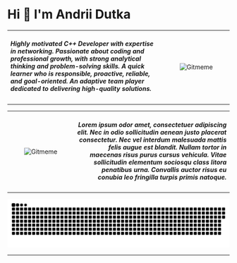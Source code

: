 
# Hi 👋 I'm **Andrii Dutka**

<table>
  <tr>
    <td align="left" width="70%">
      <h5>Highly motivated C++ Developer with expertise in networking. Passionate about coding and professional growth, with strong analytical thinking and problem-solving skills. A quick learner who is responsible, proactive, reliable, and goal-oriented. An adaptive team player dedicated to delivering high-quality solutions.</h5>
    </td>
    <td align="center" width="30%">
      <img src="https://github.githubassets.com/assets/mona-loading-dark-7701a7b97370.gif" width="100" height="100" alt="Gitmeme" />
    </td>
  </tr>
</table>


<table>
  <tr>
    <td align="center" width="30%">
      <img src="https://upload.wikimedia.org/wikipedia/commons/3/3b/Chromium_T-Rex-error-offline.svg" width="100" height="100" alt="Gitmeme"/>
    </td>
    <td align="right" width="70%">
      <h5>Lorem ipsum odor amet, consectetuer adipiscing elit. Nec in odio sollicitudin aenean justo placerat consectetur. Nec vel interdum malesuada mattis felis augue est blandit. Nullam tortor in maecenas risus purus cursus vehicula. Vitae sollicitudin elementum sociosqu class litora penatibus urna. Convallis auctor risus eu conubia leo fringilla turpis primis natoque.</h5>
    </td>
  </tr>
</table>


<p align="center">
  <img width="600" src="snake/github-snake.svg" alt="snake"/>
</p>



<!-- <p align="center">
  <img width="600" src="https://media1.tenor.com/m/CFyGnTjUqw4AAAAC/dinosaur.gif" alt="snake"/>
</p> -->

<!-- <table>
  <tr>
    <td align="center" width="30%">
      <img src="https://media.tenor.com/NnJae5EoiXwAAAAi/cute-happy.gif" width="300" height="110" alt="Gitmeme"/>
    </td>
    <td align="center" width="70%">
      Highly motivated Developer with a set of skills. Passionate about coding and professional development. Quick learner, having analytical thinking and problem-solving skills. Responsible, proactive, reliable, goal-oriented and adaptive team player
    </td>
  </tr>
</table> -->


<!-- <table>
  <tr>
    <td align="center">
      <h3>💻 Technologies</h3>
      <img src="https://raw.githubusercontent.com/danielcranney/readme-generator/main/public/icons/skills/python-colored.svg" width="40" height="40" alt="Python" />
      <img src="https://raw.githubusercontent.com/danielcranney/readme-generator/main/public/icons/skills/cplusplus-colored.svg" width="40" height="40" alt="C++" />
      <img src="https://raw.githubusercontent.com/danielcranney/readme-generator/main/public/icons/skills/html5-colored.svg" width="40" height="40" alt="HTML5" />
      <img src="https://raw.githubusercontent.com/danielcranney/readme-generator/main/public/icons/skills/css3-colored.svg" width="40" height="40" alt="CSS3" />
    </td>
    <td align="center">
      <h3>🛠 Tools</h3>
      <img src="https://raw.githubusercontent.com/danielcranney/readme-generator/main/public/icons/skills/git-colored.svg" width="40" height="40" alt="Git" />
      <img src="https://raw.githubusercontent.com/danielcranney/readme-generator/main/public/icons/skills/bootstrap-colored.svg" width="40" height="40" alt="Bootstrap" />
      <img src="https://raw.githubusercontent.com/danielcranney/readme-generator/main/public/icons/skills/docker-colored.svg" width="40" height="40" alt="Docker" />
      <img src="https://raw.githubusercontent.com/danielcranney/readme-generator/main/public/icons/skills/fastapi-colored.svg" width="40" height="36" alt="Fast API" />
      <img src="https://raw.githubusercontent.com/danielcranney/readme-generator/main/public/icons/skills/django-colored.svg" width="40" height="40" alt="Django" />
    </td>
    <td align="center">
      <h3>⚙️ Databases</h3>
      <img src="https://raw.githubusercontent.com/danielcranney/readme-generator/main/public/icons/skills/mongodb-colored.svg" width="40" height="40" alt="MongoDB" />
      <img src="https://raw.githubusercontent.com/danielcranney/readme-generator/main/public/icons/skills/mysql-colored.svg" width="40" height="40" alt="MySQL" />
      <img src="https://raw.githubusercontent.com/danielcranney/readme-generator/main/public/icons/skills/postgresql-colored.svg" width="40" height="40" alt="PostgreSQL" /> 
    </td>
    <td align="center">
      <h3>📱 Social networks</h3>
      <a href="https://www.linkedin.com/in/andriy-dutka-b2a63a280/" target="_blank">
      <img src="https://cdn-icons-png.flaticon.com/512/2504/2504799.png" width="40" height="40" alt="linkedin" />
      </a>
      <a href="https://t.me/andriydutka" target="_blank">
        <img src="https://cdn-icons-png.flaticon.com/512/2111/2111646.png" width="40" height="40" alt="telegram group" />
      </a>
    </td>
  </tr>
</table> -->

<!-- ---

### 📋 GitHub statistics:
<table>
  <tr>
    <td>
      <img align="left" src="http://github-readme-streak-stats.herokuapp.com?user=iplugin&theme=dark&background=000000" alt="webDev's Github stats" />
    </td>
    <td>
      <img height="195px" align="right" alt="webDev's Github Languages" src="https://github-readme-stats-sigma-five.vercel.app/api/top-langs/?username=iplugin&layout=compact&theme=vision-friendly-dark" />
    </td>
  </tr>
</table> -->

---
